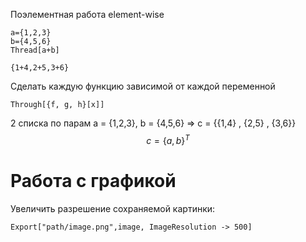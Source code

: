 Поэлементная работа element-wise
```
a={1,2,3}
b={4,5,6}
Thread[a+b]
```
```
{1+4,2+5,3+6}
```

Сделать каждую функцию зависимой от каждой переменной
```
Through[{f, g, h}[x]]
```
2 списка по парам a = {1,2,3}, b = {4,5,6} => c = {{1,4} , {2,5} , {3,6}}
$$ c = \{a,b\}^T
$$
# Работа с графикой
Увеличить разрешение сохраняемой картинки:
```wolfram 
Export["path/image.png",image, ImageResolution -> 500]
```
